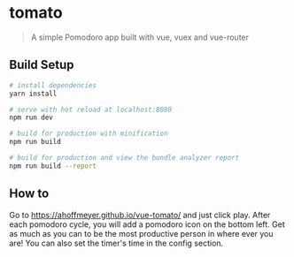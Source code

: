 # tomato

> A simple Pomodoro app built with vue, vuex and vue-router

## Build Setup

``` bash
# install dependencies
yarn install

# serve with hot reload at localhost:8080
npm run dev

# build for production with minification
npm run build

# build for production and view the bundle analyzer report
npm run build --report
```

## How to

Go to https://ahoffmeyer.github.io/vue-tomato/ and just click play. 
After each pomodoro cycle, you will add a pomodoro icon on the bottom left.
Get as much as you can to be the most productive person in where ever you are!
You can also set the timer's time in the config section.
